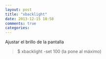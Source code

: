 ```yaml
---
layout: post
title: "xbacklight"
date: 2013-12-15 18:58
comments: true
categories: 
---
```

Ajustar el brillo de la pantalla

>$ xbacklight -set 100  (la pone al máximo)

